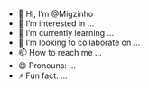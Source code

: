 - 👋 Hi, I’m @Migzinho
- 👀 I’m interested in ...
- 🌱 I’m currently learning ...
- 💞️ I’m looking to collaborate on ...
- 📫 How to reach me ...
- 😄 Pronouns: ...
- ⚡ Fun fact: ...

<!---
Migzinho/Migzinho is a ✨ special ✨ repository because its `README.md` (this file) appears on your GitHub profile.
You can click the Preview link to take a look at your changes.
--->

